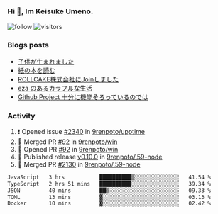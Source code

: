 ### Hi 👋, Im Keisuke Umeno.

<!--
**9renpoto/9renpoto** is a ✨ _special_ ✨ repository because its `README.md` (this file) appears on your GitHub profile.

Here are some ideas to get you started:

- 🔭 I’m currently working on ...
- 🌱 I’m currently learning ...
- 👯 I’m looking to collaborate on ...
- 🤔 I’m looking for help with ...
- 💬 Ask me about ...
- 📫 How to reach me: ...
- 😄 Pronouns: ...
- ⚡ Fun fact: ...
-->

![follow](https://img.shields.io/github/followers/9renpoto?label=Follow&style=social)
![visitors](https://komarev.com/ghpvc/?username=9renpoto&label=Profile%20views&color=0e75b6&style=flat)

### Blogs posts

<!-- BLOG-POST-LIST:START -->
- [子供が生まれました](https://9renpoto.win/entry/2024/04/18/hello-world)
- [紙の本を読む](https://9renpoto.win/entry/2024/02/25/reading-papar-book)
- [ROLLCAKE株式会社にJoinしました](https://9renpoto.win/entry/2024/02/11/join)
- [eza のあるカラフルな生活](https://9renpoto.win/entry/2024/02/01/eza)
- [Github Project 十分に機能そろっているのでは](https://9renpoto.win/entry/2024/01/14/gh-projects)
<!-- BLOG-POST-LIST:END -->

### Activity

<!--START_SECTION:activity-->
1. ❗ Opened issue [#2340](https://github.com/9renpoto/upptime/issues/2340) in [9renpoto/upptime](https://github.com/9renpoto/upptime)
2. 🎉 Merged PR [#92](https://github.com/9renpoto/win/pull/92) in [9renpoto/win](https://github.com/9renpoto/win)
3. 💪 Opened PR [#92](https://github.com/9renpoto/win/pull/92) in [9renpoto/win](https://github.com/9renpoto/win)
4. 🚀 Published release [v0.10.0](https://github.com/9renpoto/.59-node/releases/tag/v0.10.0) in [9renpoto/.59-node](https://github.com/9renpoto/.59-node)
5. 🎉 Merged PR [#2130](https://github.com/9renpoto/.59-node/pull/2130) in [9renpoto/.59-node](https://github.com/9renpoto/.59-node)
<!--END_SECTION:activity-->

<!--START_SECTION:waka-->

```txt
JavaScript   3 hrs           ██████████▒░░░░░░░░░░░░░░   41.54 %
TypeScript   2 hrs 51 mins   ██████████░░░░░░░░░░░░░░░   39.34 %
JSON         40 mins         ██▒░░░░░░░░░░░░░░░░░░░░░░   09.33 %
TOML         13 mins         ▓░░░░░░░░░░░░░░░░░░░░░░░░   03.13 %
Docker       10 mins         ▓░░░░░░░░░░░░░░░░░░░░░░░░   02.42 %
```

<!--END_SECTION:waka-->
